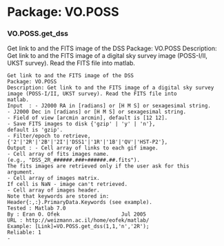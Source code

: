 # Package: VO.POSS


### VO.POSS.get_dss

Get link to and the FITS image of the DSS Package: VO.POSS Description: Get link to and the FITS image of a digital sky survey image (POSS-I/II, UKST survey). Read the FITS file into matlab.


    
    Get link to and the FITS image of the DSS  
    Package: VO.POSS  
    Description: Get link to and the FITS image of a digital sky survey  
    image (POSS-I/II, UKST survey). Read the FITS file into  
    matlab.  
    Input  : - J2000 RA in [radians] or [H M S] or sexagesimal string.  
    - J2000 Dec in [radians] or [H M S] or sexagesimal string.  
    - Field of view [arcmin arcmin], default is [12 12].  
    - Save FITS images to disk {'gzip' | 'y' | 'n'},  
    default is 'gzip'.  
    - Filter/epoch to retrieve,  
    {'2'|'2R'|'2B'|'2I'|'DSS1'|'1R'|'1B'|'QV'|'HST-P2'},  
    Output : - Cell array of links to each gif image.  
    - Cell array of fits images name.  
    (e.g., "DSS_2R_######.###+######.##.fits").  
    The fits images are retrieved only if the user ask for this  
    argument.  
    - Cell array of images matrix.  
    If cell is NaN - image can't retrieved.  
    - Cell array of images header.  
    Note that keywords are stored in:  
    Header{:,:}.PrimaryData.Keywords (see example).  
    Tested : Matlab 7.0  
    By : Eran O. Ofek                    Jul 2005  
    URL : http://weizmann.ac.il/home/eofek/matlab/  
    Example: [Link]=VO.POSS.get_dss(1,1,'n','2R');  
    Reliable: 1  
    -  
